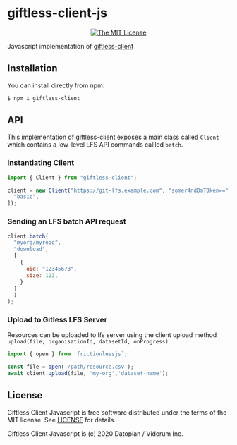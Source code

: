 # giftless-client-js

<div align="center">
  
[![The MIT License](https://img.shields.io/badge/license-MIT-blue.svg?style=flat-square)](http://opensource.org/licenses/MIT)

</div>

Javascript implementation of [giftless-client](https://github.com/datopian/giftless-client)

## Installation

You can install directly from npm:

```bash
$ npm i giftless-client
```

## API

This implementation of giftless-client exposes a main class called `Client` which contains a low-level LFS API commands callled `batch`.

### instantiating Client

```js
import { Client } from "giftless-client";

client = new Client("https://git-lfs.example.com", "somer4nd0mT0ken==", [
  "basic",
]);
```

### Sending an LFS batch API request

```js
client.batch(
  "myorg/myrepo",
  "download",
  [
    {
      oid: "12345678",
      size: 123,
    }
  ]
  )
);
```

### Upload to Gitless LFS Server

Resources can be uploaded to lfs server using the client upload method `upload(file, organisationId, datasetId, onProgress)`

```js
import { open } from 'frictionlessjs`;

const file = open('/path/resource.csv');
await client.upload(file, 'my-org','dataset-name');

```

## License

Giftless Client Javascript is free software distributed under the terms of the MIT license. See [LICENSE](LICENSE) for details.

Giftless Client Javascript is (c) 2020 Datopian / Viderum Inc.
